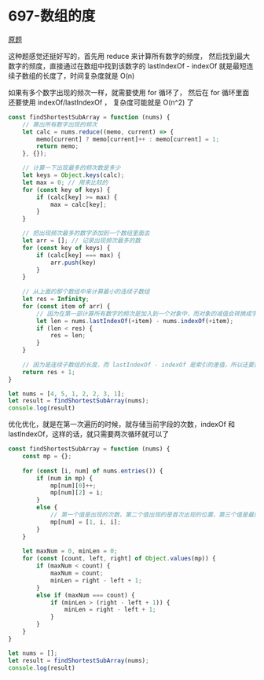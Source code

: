 # 697-数组的度

[原题](https://leetcode-cn.com/problems/degree-of-an-array/)

这种题感觉还挺好写的，首先用 reduce 来计算所有数字的频度，
然后找到最大数字的频度，直接通过在数组中找到该数字的 lastIndexOf - indexOf 
就是最短连续子数组的长度了，时间复杂度就是 O(n)

如果有多个数字出现的频次一样，就需要使用 for 循环了，
然后在 for 循环里面还要使用 indexOf/lastIndexOf ，
复杂度可能就是 O(n^2) 了
```javascript
const findShortestSubArray = function (nums) {
    // 算出所有数字出现的频次
    let calc = nums.reduce((memo, current) => {
        memo[current] ? memo[current]++ : memo[current] = 1;
        return memo;
    }, {});

    // 计算一下出现最多的频次数是多少
    let keys = Object.keys(calc);
    let max = 0; // 用来比较的
    for (const key of keys) {
        if (calc[key] >= max) {
            max = calc[key];
        }
    }

    // 把出现频次最多的数字添加到一个数组里面去
    let arr = []; // 记录出现频次最多的数
    for (const key of keys) {
        if (calc[key] === max) {
            arr.push(key)
        }
    }
    
    // 从上面的那个数组中来计算最小的连续子数组
    let res = Infinity;
    for (const item of arr) {
        // 因为在第一部计算所有数字的频次是加入到一个对象中，而对象的减值会转换成字符串，所以这里使用+来转换回来
        let len = nums.lastIndexOf(+item) - nums.indexOf(+item);
        if (len < res) {
            res = len;
        }
    }
    
    // 因为是连续子数组的长度，而 lastIndexOf - indexOf 是索引的差值，所以还要加上 1
    return res + 1;
}

let nums = [4, 5, 1, 2, 2, 3, 1];
let result = findShortestSubArray(nums);
console.log(result)
```

优化优化，就是在第一次遍历的时候，就存储当前字段的次数，indexOf 和 lastIndexOf，这样的话，就只需要两次循环就可以了

```javascript
const findShortestSubArray = function (nums) {
    const mp = {};
    
    for (const [i, num] of nums.entries()) {
        if (num in mp) {
            mp[num][0]++;
            mp[num][2] = i;
        }
        else {
            // 第一个值是出现的次数，第二个值出现的是首次出现的位置，第三个值是最后一次出现的位置
            mp[num] = [1, i, i];
        }
    }
    
    let maxNum = 0, minLen = 0;
    for (const [count, left, right] of Object.values(mp)) {
        if (maxNum < count) {
            maxNum = count;
            minLen = right - left + 1;
        }
        else if (maxNum === count) {
            if (minLen > (right - left + 1)) {
                minLen = right - left + 1;
            }
        }
    }
}

let nums = [];
let result = findShortestSubArray(nums);
console.log(result)
```